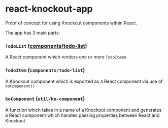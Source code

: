 # react-knockout-app

Proof of concept for using Knockout components within React.

The app has 3 main parts:

### `TodoList` ([components/todo-list](src/components/todo-list/todo-list.js))
A React component which renders one or more `TodoItem`s

### `TodoItem` (`components/todo-list`)
A Knockout component which is exported as a React component via use of `koComponent()`

### `koComponent` (`util/ko-component`)
A function which takes in a name of a Knockout component and generates a React component which handles passing properties between React and Knockout
